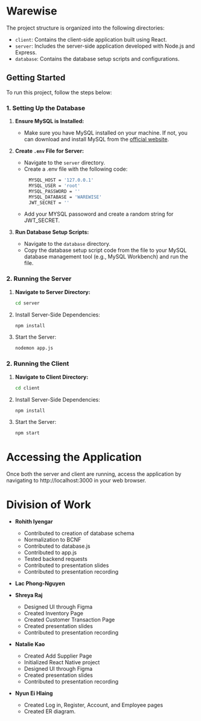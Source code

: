 # Warewise

The project structure is organized into the following directories:

- `client`: Contains the client-side application built using React.
- `server`: Includes the server-side application developed with Node.js and Express.
- `database`: Contains the database setup scripts and configurations.

## Getting Started

To run this project, follow the steps below:

### 1. Setting Up the Database

1. **Ensure MySQL is Installed:**

   - Make sure you have MySQL installed on your machine. If not, you can download and install MySQL from the [official website](https://dev.mysql.com/downloads/).

2. **Create `.env` File for Server:**

   - Navigate to the `server` directory.
   - Create a .env file with the following code:
   ```bash
        MYSQL_HOST = '127.0.0.1'
        MYSQL_USER = 'root'
        MYSQL_PASSWORD = ''
        MYSQL_DATABASE = 'WAREWISE'
        JWT_SECRET = ''
   ```
   - Add your MYSQL passoword and create a random string for JWT_SECRET.

3. **Run Database Setup Scripts:**
   - Navigate to the `database` directory.
   - Copy the database setup script code from the file to your MySQL database management tool (e.g., MySQL Workbench) and run the file.

### 2. Running the Server

1. **Navigate to Server Directory:**
   ```bash
   cd server
   ```
2. Install Server-Side Dependencies:
   ```bash
   npm install
   ```
3. Start the Server:
   ```bash
   nodemon app.js
   ```

### 2. Running the Client

1. **Navigate to Client Directory:**
   ```bash
   cd client
   ```
2. Install Server-Side Dependencies:
   ```bash
   npm install
   ```
3. Start the Server:
   ```bash
   npm start
   ```

# Accessing the Application

Once both the server and client are running, access the application by navigating to http://localhost:3000 in your web browser.

# Division of Work

- **Rohith Iyengar**
  - Contributed to creation of database schema
  - Normalization to BCNF
  - Contributed to database.js
  - Contributed to app.js
  - Tested backend requests
  - Contributed to presentation slides
  - Contributed to presentation recording


- **Lac Phong-Nguyen**


- **Shreya Raj**
  - Designed UI through Figma
  - Created Inventory Page
  - Created Customer Transaction Page
  - Created presentation slides
  - Contributed to presentation recording


- **Natalie Kao**
  - Created Add Supplier Page
  - Initialized React Native project
  - Designed UI through Figma
  - Created presentation slides
  - Contributed to presentation recording


- **Nyun Ei Hlaing**
  - Created Log in, Register, Account, and Employee pages
  - Created ER diagram.